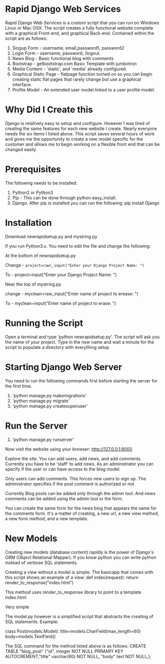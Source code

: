 # Rapid Django Web Services

Rapid Django Web Services is a custom script that you can run on Windows
Linux or Mac OSX. The script creates a fully functional website complete
with a graphical Front-end, and graphical Back-end. Contained within
the script are as follows:
 
1. Singup Form - username, email,password1, password2
2. Login Form - username, password, /logout.
3. News Blog - Basic functional blog with comments
4. Bootstrap - getbootstrap.com Basic Template with jumbotron 
5. Media Content - 'static', and 'media' already configured
6. Graphical Static Page - flatpage function turned on so you can begin creating static flat pages that rarely change but use a graphical interface.
6. Profile Model - An extended user model linked to a user profile model.

# Why Did I Create this

Django is relatively easy to setup and configure. However I was tired of 
creating the same features for each new website I create. Nearly everyone
needs the six items I listed above. This script saves several hours of work and gives me the opportunity to create a new model specific for the customer and allows me to begin working on a flexible front end that can be changed easily. 

# Prerequisites

The following needs to be installed:

1. Python2 or Python3
2. Pip - This can be done through python easy\_install.
3. Django. After pip is installed you can run the following:
	pip install Django

# Installation

Download newrapidsetup.py and mystring.py 

If you run Python3.x. You need to edit the file and change the following:

At the bottom of newrapidsetup.py

Change -
```project=raw\_input("Enter your Django Project Name: ")```

To - 
project=input("Enter your Django Project Name: ")

Near the top of mystring.py

change - 
myclean=raw\_input("Enter name of project to erease: ")

To -
myclean=input("Enter name of project to erase: ")


# Running the Script

Open a terminal and type 'python newrapidsetup.py'. The script will ask you
the name of your project. Type in the new name and wait a minute for the
script to populate a directory with everything setup

# Starting Django Web Server

You need to run the following commands first before starting the server
for the first time. 

1. 'python manage.py makemigrations'
2. 'python manage.py migrate'
3. 'python manage.py createsuperuser'

# Run the Server

1. 'python manage.py runserver'

Now visit the website using your browser: http://127.0.0.1:8000

Explore the site. You can add users, add news, and add comments. Currently
you have to be 'staff' to add news. As an administrator you can specify if the 
user or can have access to the blog model. 

Only users can add comments. This forces new users to sign up. The administrator specifies if the post comment is authorized or not.

Currently Blog posts can be added only through the admin tool. And news 
comments can be added using the admin tool or the form. 

You can create the same form for the news blog that appears the same for 
the comments form. It's a matter of creating, a new url, a new view method,
a new form method, and a new template. 

# New Models

Creating new models (database content) rapidly is the power of Django's ORM (Object Relational Mapper). If you know python you can write python instead of
verbose SQL statements. 

Creating a view without a model is simple. The basicapp that comes with 
this script shows an example of a view: 
	def index(request):
		return render_to_response("index.html")

This method uses render\_to\_response library to point to a template index.html

Very simple

The model.py however is a simplified script that abstracts the creating of SQL statements. Example:

class Post(models.Model):
	title=models.CharField(max_length=60)
	body=models.TextField()


The SQL command for the method listed above is as follows:
CREATE TABLE "blog\_post" ("id", integer NOT NULL PRIMARY KEY AUTOCREMENT,"title" varchar(60) NOT NULL, "body" text NOT NULL,); 
 
